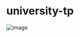 ﻿# university-tp

![image](https://github.com/user-attachments/assets/fef53b38-5ea8-4860-8c4d-d5d92776014b)
